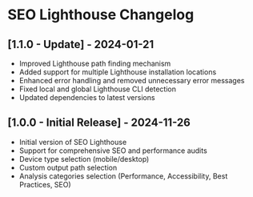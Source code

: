 # SEO Lighthouse Changelog

## [1.1.0 - Update] - 2024-01-21

- Improved Lighthouse path finding mechanism
- Added support for multiple Lighthouse installation locations
- Enhanced error handling and removed unnecessary error messages
- Fixed local and global Lighthouse CLI detection
- Updated dependencies to latest versions

## [1.0.0 - Initial Release] - 2024-11-26

- Initial version of SEO Lighthouse
- Support for comprehensive SEO and performance audits
- Device type selection (mobile/desktop)
- Custom output path selection
- Analysis categories selection (Performance, Accessibility, Best Practices, SEO)
